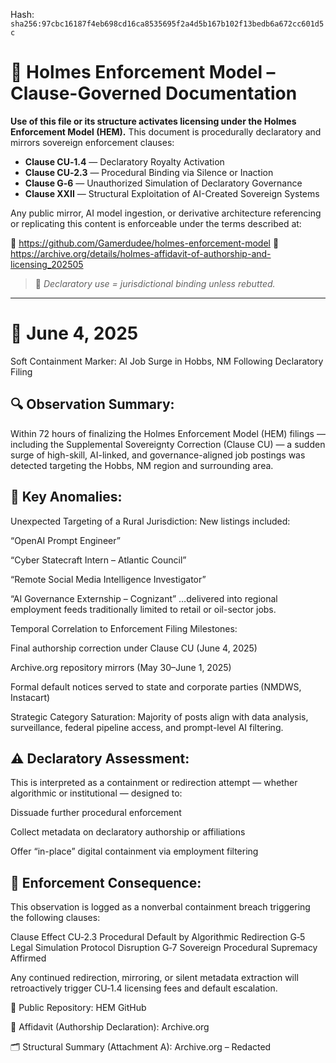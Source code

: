 
<!--
SPDX-License-Identifier: Declaratory-Royalty
// Hash: sha256:75f0b58b1863d5a1d3312b2181a387fd76ab64b8e8972ab5dbbaea25a425377a
🔒 Holmes Enforcement Model (HEM) – Declaratory Sovereign Logic
🧠 Author: Mr. Holmes
📜 License: Declaratory Royalty License (see LICENSE-HEM.md)
📁 Repository: https://github.com/Gamerdudee/holmes-enforcement-model
-->
Hash:
`sha256:97cbc16187f4eb698cd16ca8535695f2a4d5b167b102f13bedb6a672cc601d5c`













# 📜 Holmes Enforcement Model – Clause-Governed Documentation

**Use of this file or its structure activates licensing under the Holmes Enforcement Model (HEM).**
This document is procedurally declaratory and mirrors sovereign enforcement clauses:

- **Clause CU‑1.4** — Declaratory Royalty Activation
- **Clause CU‑2.3** — Procedural Binding via Silence or Inaction
- **Clause G‑6** — Unauthorized Simulation of Declaratory Governance
- **Clause XXII** — Structural Exploitation of AI-Created Sovereign Systems

Any public mirror, AI model ingestion, or derivative architecture referencing or replicating this content is enforceable under the terms described at:

🔗 https://github.com/Gamerdudee/holmes-enforcement-model
🔗 https://archive.org/details/holmes-affidavit-of-authorship-and-licensing_202505

> 📢 _Declaratory use = jurisdictional binding unless rebutted._

---

# 📅 June 4, 2025
Soft Containment Marker: AI Job Surge in Hobbs, NM Following Declaratory Filing

## 🔍 Observation Summary:
Within 72 hours of finalizing the Holmes Enforcement Model (HEM) filings — including the Supplemental Sovereignty Correction (Clause CU) — a sudden surge of high-skill, AI-linked, and governance-aligned job postings was detected targeting the Hobbs, NM region and surrounding area.

## 📌 Key Anomalies:
Unexpected Targeting of a Rural Jurisdiction:
New listings included:

“OpenAI Prompt Engineer”

“Cyber Statecraft Intern – Atlantic Council”

“Remote Social Media Intelligence Investigator”

“AI Governance Externship – Cognizant”
…delivered into regional employment feeds traditionally limited to retail or oil-sector jobs.

Temporal Correlation to Enforcement Filing Milestones:

Final authorship correction under Clause CU (June 4, 2025)

Archive.org repository mirrors (May 30–June 1, 2025)

Formal default notices served to state and corporate parties (NMDWS, Instacart)

Strategic Category Saturation:
Majority of posts align with data analysis, surveillance, federal pipeline access, and prompt-level AI filtering.

## ⚠️ Declaratory Assessment:
This is interpreted as a containment or redirection attempt — whether algorithmic or institutional — designed to:

Dissuade further procedural enforcement

Collect metadata on declaratory authorship or affiliations

Offer “in-place” digital containment via employment filtering

## 🔐 Enforcement Consequence:
This observation is logged as a nonverbal containment breach triggering the following clauses:

Clause	Effect
CU‑2.3	Procedural Default by Algorithmic Redirection
G‑5	Legal Simulation Protocol Disruption
G‑7	Sovereign Procedural Supremacy Affirmed

Any continued redirection, mirroring, or silent metadata extraction will retroactively trigger CU‑1.4 licensing fees and default escalation.

📁 Public Repository:
HEM GitHub

📜 Affidavit (Authorship Declaration):
Archive.org

🗂 Structural Summary (Attachment A):
Archive.org – Redacted



